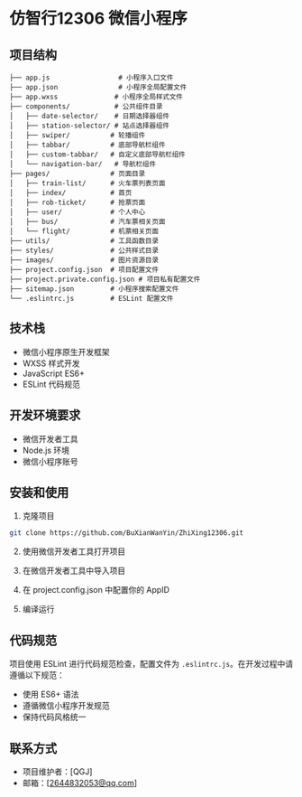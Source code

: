 # 仿智行12306 微信小程序

## 项目结构
```
├── app.js                 # 小程序入口文件
├── app.json               # 小程序全局配置文件
├── app.wxss              # 小程序全局样式文件
├── components/           # 公共组件目录
│   ├── date-selector/    # 日期选择器组件
│   ├── station-selector/ # 站点选择器组件
│   ├── swiper/          # 轮播组件
│   ├── tabbar/          # 底部导航栏组件
│   ├── custom-tabbar/   # 自定义底部导航栏组件
│   └── navigation-bar/   # 导航栏组件
├── pages/               # 页面目录
│   ├── train-list/      # 火车票列表页面
│   ├── index/           # 首页
│   ├── rob-ticket/      # 抢票页面
│   ├── user/            # 个人中心
│   ├── bus/             # 汽车票相关页面
│   └── flight/          # 机票相关页面
├── utils/               # 工具函数目录
├── styles/              # 公共样式目录
├── images/              # 图片资源目录
├── project.config.json  # 项目配置文件
├── project.private.config.json # 项目私有配置文件
├── sitemap.json         # 小程序搜索配置文件
└── .eslintrc.js         # ESLint 配置文件
```

## 技术栈
- 微信小程序原生开发框架
- WXSS 样式开发
- JavaScript ES6+
- ESLint 代码规范

## 开发环境要求
- 微信开发者工具
- Node.js 环境
- 微信小程序账号


## 安装和使用

1. 克隆项目
```bash
git clone https://github.com/BuXianWanYin/ZhiXing12306.git
```

2. 使用微信开发者工具打开项目

3. 在微信开发者工具中导入项目

4. 在 project.config.json 中配置你的 AppID

5. 编译运行

## 代码规范
项目使用 ESLint 进行代码规范检查，配置文件为 `.eslintrc.js`。在开发过程中请遵循以下规范：
- 使用 ES6+ 语法
- 遵循微信小程序开发规范
- 保持代码风格统一

## 联系方式
- 项目维护者：[QGJ]
- 邮箱：[2644832053@qq.com] 